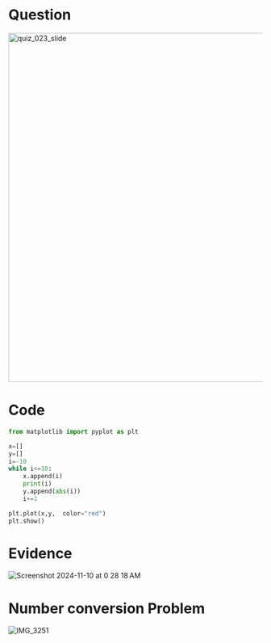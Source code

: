 # Question
<img width="691" alt="quiz_023_slide" src="https://github.com/user-attachments/assets/902c47b7-f848-418a-8452-f796e1c415ca">


# Code
```.py
from matplotlib import pyplot as plt

x=[]
y=[]
i=-10
while i<=10:
    x.append(i)
    print(i)
    y.append(abs(i))
    i+=1

plt.plot(x,y,  color="red")
plt.show()

```
# Evidence
![Screenshot 2024-11-10 at 0 28 18 AM](https://github.com/user-attachments/assets/9d3c2c32-571b-43d6-8561-7caa79fa6aaa)

# Number conversion Problem
![IMG_3251](https://github.com/user-attachments/assets/58230a57-7e28-4c60-bebf-681a50c0b3df)
